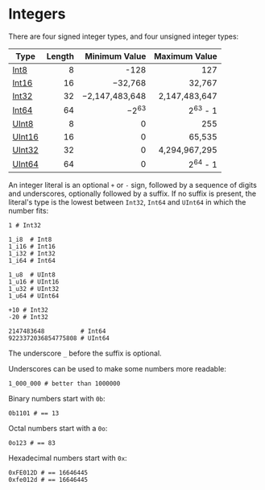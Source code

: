 # Integers

There are four signed integer types, and four unsigned integer types:

| Type | Length  | Minimum Value | Maximum Value |
| ---------- | -----------: | -----------: |-----------: |
| [Int8](https://crystal-lang.org/api/Int8.html)  | 8       | -128 | 127 |
| [Int16](https://crystal-lang.org/api/Int16.html)  | 16 | −32,768 | 32,767 |
| [Int32](https://crystal-lang.org/api/Int32.html) | 32  | −2,147,483,648 | 2,147,483,647 |
| [Int64](https://crystal-lang.org/api/Int64.html)   |  64 | −2<sup>63</sup> | 2<sup>63</sup> - 1 |
| [UInt8](https://crystal-lang.org/api/UInt8.html) | 8 |  0 | 255 |
| [UInt16](https://crystal-lang.org/api/UInt16.html) | 16 | 0 | 65,535 |
| [UInt32](https://crystal-lang.org/api/UInt32.html) | 32 |  0 | 4,294,967,295 |
| [UInt64](https://crystal-lang.org/api/UInt64.html) | 64 | 0 | 2<sup>64</sup> - 1 |

An integer literal is an optional `+` or `-` sign, followed by
a sequence of digits and underscores, optionally followed by a suffix.
If no suffix is present, the literal's type is the lowest between `Int32`, `Int64` and `UInt64`
in which the number fits:

```crystal
1 # Int32

1_i8  # Int8
1_i16 # Int16
1_i32 # Int32
1_i64 # Int64

1_u8  # UInt8
1_u16 # UInt16
1_u32 # UInt32
1_u64 # UInt64

+10 # Int32
-20 # Int32

2147483648          # Int64
9223372036854775808 # UInt64
```

The underscore `_` before the suffix is optional.

Underscores can be used to make some numbers more readable:

```crystal
1_000_000 # better than 1000000
```

Binary numbers start with `0b`:

```crystal
0b1101 # == 13
```

Octal numbers start with a `0o`:

```crystal
0o123 # == 83
```

Hexadecimal numbers start with `0x`:

```crystal
0xFE012D # == 16646445
0xfe012d # == 16646445
```
